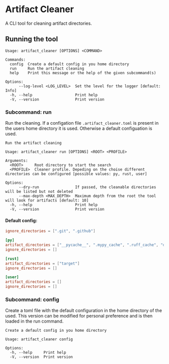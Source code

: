 # Artifact Cleaner

A CLI tool for cleaning artifact directories.

## Running the tool

```
Usage: artifact_cleaner [OPTIONS] <COMMAND>

Commands:
  config  Create a default config in you home directory
  run     Run the artifact cleaning
  help    Print this message or the help of the given subcommand(s)

Options:
      --log-level <LOG_LEVEL>  Set the level for the logger [default: Info]
  -h, --help                   Print help
  -V, --version                Print version
```

### Subcommand: run

Run the cleaning. If a configation file `.artifact_cleaner.toml` is present in the users home directory it is used. Otherwise a default configuation is used. 

```
Run the artifact cleaning

Usage: artifact_cleaner run [OPTIONS] <ROOT> <PROFILE>

Arguments:
  <ROOT>     Root directory to start the search
  <PROFILE>  Cleaner profile. Depeding on the choise different directories can be configured [possible values: py, rust, user]

Options:
      --dry-run                If passed, the cleanable directories will be listed but not deleted
      --max-depth <MAX_DEPTH>  Maximum depth from the root the tool will look for artifacts [default: 10]
  -h, --help                   Print help
  -V, --version                Print version
```

#### Default config:

```toml
ignore_directories = [".git", ".github"]

[py]
artifact_directories = ["__pycache__", ".mypy_cache", ".ruff_cache", "dist"]
ignore_directories = []

[rust]
artifact_directories = ["target"]
ignore_directories = []

[user]
artifact_directories = []
ignore_directories = []
```


### Subcommand: config

Create a toml file with the default configuration in the home directory of the used. This version can be 
modified for personal preference and is then loaded in the run command.

```
Create a default config in you home directory

Usage: artifact_cleaner config

Options:
  -h, --help     Print help
  -V, --version  Print version
```
